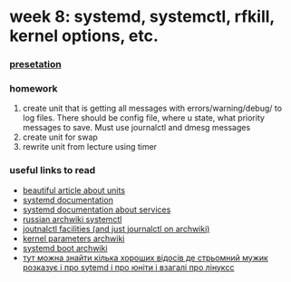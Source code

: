# week 8: systemd, systemctl, rfkill, kernel options, etc.

### [**presetation**](https://docs.google.com/presentation/d/e/2PACX-1vSwRYb0LULiq0EGpJ1adne2e4W9_QAgsNcM1R825YCBey9WprUD_rWw9lmQuCYcVD7RZJcQRxVujCRJ/pub?start=false&loop=false&delayms=3000)

### homework
1) create unit that is getting all messages with errors/warning/debug/ to log files. There should be config file, where u state, what priority messages to save. Must use journalctl and dmesg messages
2) create unit for swap
3) rewrite unit from lecture using timer

### useful links to read
- [beautiful article about units](https://www.digitalocean.com/community/tutorials/understanding-systemd-units-and-unit-files)
- [systemd documentation](https://www.freedesktop.org/software/systemd/man/)
- [systemd documentation about services](https://www.freedesktop.org/software/systemd/man/systemd.service.html#)
- [russian archwiki systemctl](https://wiki.archlinux.org/index.php/Systemd_(%D0%A0%D1%83%D1%81%D1%81%D0%BA%D0%B8%D0%B9)#%D0%9E%D1%81%D0%BD%D0%BE%D0%B2%D1%8B_%D0%B8%D1%81%D0%BF%D0%BE%D0%BB%D1%8C%D0%B7%D0%BE%D0%B2%D0%B0%D0%BD%D0%B8%D1%8F_systemctl)
- [joutnalctl facilities (and just journalctl on archwiki)](https://wiki.archlinux.org/index.php/Systemd/Journal#Facility)
- [kernel parameters archwiki](https://wiki.archlinux.org/index.php/kernel_parameters)
- [systemd boot archwiki](https://wiki.archlinux.org/index.php/systemd-boot)
- [тут можна знайти кілька хороших відосів де стрьомний мужик розказує і про sytemd і про юніти і взагалі про лінуксс](https://www.youtube.com/playlist?list=PLWCdmr_xDegfmNxUhbLAC4YxIvlnzY9U9)

